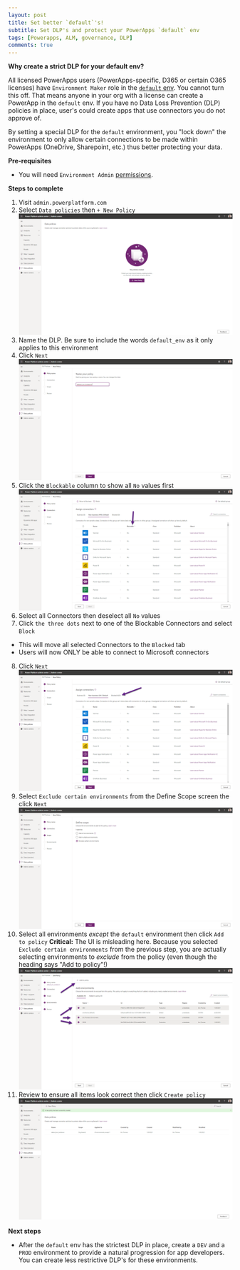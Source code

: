 ```yaml
---
layout: post
title: Set better `default`'s!
subtitle: Set DLP's and protect your PowerApps `default` env
tags: [Powerapps, ALM, governance, DLP]
comments: true
---
```


**Why create a strict DLP for your default env?**

All licensed PowerApps users (PowerApps-specific, D365 or certain O365 licenses) have `Environment Maker` role in the [`default` env](https://docs.microsoft.com/en-us/power-platform/admin/environments-overview#the-default-environment). You cannot turn this off. That means anyone in your org with a license can create a PowerApp in the `default` env. If you have no Data Loss Prevention (DLP) policies in place, user's could create apps that use connectors you do not approve of.

By setting a special DLP for the `default` environment, you "lock down" the environment to only allow certain connections to be made within PowerApps (OneDrive, Sharepoint, etc.) thus better protecting your data. 

**Pre-requisites**
- You will need `Environment Admin` [permissions](https://docs.microsoft.com/en-us/power-platform/admin/database-security#predefined-security-roles).

**Steps to complete**
1. Visit `admin.powerplatform.com`
2. Select `Data policies` then `+ New Policy`
![](../assets/img/2021-01-30-19-22-17.png)
3. Name the DLP. Be sure to include the words `default_env` as it only applies to this environment
4. Click `Next`
![](../assets/img/2021-01-30-19-23-15.png)
5. Click the `Blockable` column to show all `No` values first
![](../assets/img/2021-01-30-19-24-37.png)
6. Select all Connectors then deselect all `No` values
7. Click `the three dots` next to one of the Blockable Connectors and select `Block`
  - This will move all selected Connectors to the `Blocked` tab
  - Users will now ONLY be able to connect to Microsoft connectors
8. Click `Next`
![](../assets/img/2021-01-30-19-26-22.png)
9. Select `Exclude certain environments` from the Define Scope screen the click `Next`
![](../assets/img/2021-01-30-19-27-29.png)
10. Select all environments *except* the `default` environment then click `Add to policy`
**Critical:** The UI is misleading here. Because you selected `Exclude certain environments` from the previous step, you are actually selecting environments to *exclude* from the policy (even though the heading says "Add to policy"!)
![](../assets/img/2021-02-08-20-13-57.png)
11. Review to ensure all items look correct then click `Create policy`
![](../assets/img/2021-01-30-19-31-54.png)

**Next steps**
- After the `default` env has the strictest DLP in place, create a `DEV` and a `PROD` environment to provide a natural progression for app developers. You can create less restrictive DLP's for these environments.

